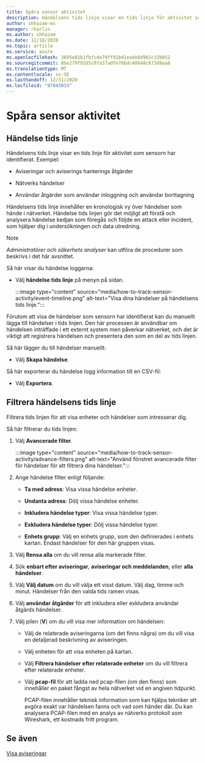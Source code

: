 ```yaml
---
title: Spåra sensor aktivitet
description: Händelsens tids linje visar en tids linje för aktivitet som identifierats i nätverket, inklusive aviseringar och aviserings hanterings åtgärder, nätverks händelser och användar åtgärder som användar inloggning och borttagning av användare.
author: shhazam-ms
manager: rkarlin
ms.author: shhazam
ms.date: 12/10/2020
ms.topic: article
ms.service: azure
ms.openlocfilehash: 3895e01b1fbfcde79ff91bd1eade8d902c33b852
ms.sourcegitcommit: 8be279f92d5c07a37adfe766dc40648c673d8aa8
ms.translationtype: MT
ms.contentlocale: sv-SE
ms.lasthandoff: 12/31/2020
ms.locfileid: "97843033"
---
```

# <a name="track-sensor-activity"></a>Spåra sensor aktivitet

## <a name="event-timeline"></a>Händelse tids linje

Händelsens tids linje visar en tids linje för aktivitet som sensorn har identifierat. Exempel:

  - Aviseringar och aviserings hanterings åtgärder

  - Nätverks händelser

  - Användar åtgärder som användar inloggning och användar borttagning

Händelsens tids linje innehåller en kronologisk vy över händelser som hände i nätverket. Händelse tids linjen gör det möjligt att förstå och analysera händelse kedjan som föregås och följde en attack eller incident, som hjälper dig i undersökningen och data utredning.

> [!NOTE]
> *Administratörer* och *säkerhets analyser* kan utföra de procedurer som beskrivs i det här avsnittet.

Så här visar du händelse loggarna:

- Välj **händelse tids linje** på menyn på sidan.

   :::image type="content" source="media/how-to-track-sensor-activity/event-timeline.png" alt-text="Visa dina händelser på händelsens tids linje.":::

Förutom att visa de händelser som sensorn har identifierat kan du manuellt lägga till händelser i tids linjen. Den här processen är användbar om händelsen inträffade i ett externt system men påverkar nätverket, och det är viktigt att registrera händelsen och presentera den som en del av tids linjen.

Så här lägger du till händelser manuellt:

- Välj **Skapa händelse**.

Så här exporterar du händelse logg information till en CSV-fil:

- Välj **Exportera**.

## <a name="filter-the-event-timeline"></a>Filtrera händelsens tids linje

Filtrera tids linjen för att visa enheter och händelser som intresserar dig.

Så här filtrerar du tids linjen:

1. Välj **Avancerade filter**.

   :::image type="content" source="media/how-to-track-sensor-activity/advance-filters.png" alt-text="Använd fönstret avancerade filter för händelser för att filtrera dina händelser.":::

2. Ange händelse filter enligt följande:

   - **Ta med adress**: Visa vissa händelse enheter.

   - **Undanta adress**: Dölj vissa händelse enheter.

   - **Inkludera händelse typer**: Visa vissa händelse typer.

   - **Exkludera händelse typer**: Dölj vissa händelse typer.

   - **Enhets grupp**: Välj en enhets grupp, som den definierades i enhets kartan. Endast händelser för den här gruppen visas.

3. Välj **Rensa alla** om du vill rensa alla markerade filter.

4. Sök **enbart efter aviseringar**, **aviseringar och meddelanden**, eller **alla händelser**.

5. Välj **Välj datum** om du vill välja ett visst datum. Välj dag, timme och minut. Händelser från den valda tids ramen visas.

6.  Välj **användar åtgärder** för att inkludera eller exkludera användar åtgärds händelser.

7.  Välj pilen (**V**) om du vill visa mer information om händelsen:

    - Välj de relaterade aviseringarna (om det finns några) om du vill visa en detaljerad beskrivning av aviseringen.

    - Välj enheten för att visa enheten på kartan.

    - Välj **Filtrera händelser efter relaterade enheter** om du vill filtrera efter relaterade enheter.

    - Välj **pcap-fil** för att ladda ned pcap-filen (om den finns) som innehåller en paket fångst av hela nätverket vid en angiven tidpunkt. 
    
      PCAP-filen innehåller teknisk information som kan hjälpa tekniker att avgöra exakt var händelsen fanns och vad som händer där. Du kan analysera PCAP-filen med en analys av nätverks protokoll som Wireshark, ett kostnads fritt program.

## <a name="see-also"></a>Se även

[Visa aviseringar](how-to-view-alerts.md)
